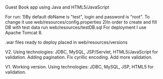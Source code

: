 Guest Book app using Java and HTML5/JavaScript

For run:
1)By default dbName is "test", login and password is "root". To change it use web/resources/config.properties
2)In order to create and fill DB with test data run web/resources/testDB.sql
For deployment I use Apache Tomcat 8.

.war files ready to deploy placed in web/resources/versions

V2. Using technologies: JDBC, MySQL, JSP/Servlet, HTML5/JavaScript for validation.
Adding pagination. Fix cyrillic encoding. Add more validation.

V1. Working version. Using technologies: JDBC, MySQL, JSP, HTML5 for validation.


